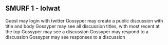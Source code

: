 ## SMURF 1 - lolwat
Guest may login with twitter
Gossyper may create a public discussion with title and body
Gossyper may see all discussion titles, with most recent at the
  top
Gossyper may see a discussion
Gossyper may respond to a discussion
Gossyper may see responses to a discussion
